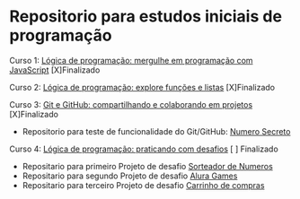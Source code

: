 # Repositorio para estudos iniciais de programação


Curso 1: [Lógica de programação: mergulhe em programação com JavaScript](https://cursos.alura.com.br/course/logica-programacao-mergulhe-programacao-javascript) [X]Finalizado

Curso 2: [Lógica de programação: explore funções e listas](https://cursos.alura.com.br/course/logica-programacao-funcoes-listas) [X]Finalizado

Curso 3: [Git e GitHub: compartilhando e colaborando em projetos](https://cursos.alura.com.br/course/git-github-compartilhando-colaborando-projetos) [X]Finalizado
- Repositorio para teste de funcionalidade do Git/GitHub: [Numero Secreto](https://github.com/mineirodev/CursoGit-NumSercreto)

Curso 4: [Lógica de programação: praticando com desafios](https://cursos.alura.com.br/course/logica-programacao-praticando-desafios) [ ] Finalizado
- Repositario para primeiro Projeto de desafio [Sorteador de Numeros](https://github.com/mineirodev/Sorteador-Numeros)
- Repositario para segundo Projeto de desafio [Alura Games](https://github.com/mineirodev/AluGames)
- Repositario para terceiro Projeto de desafio [Carrinho de compras](https://github.com/mineirodev/CarrinhoCompras)

